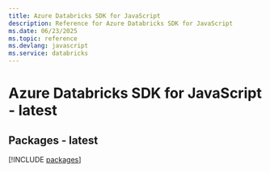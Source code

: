 ```yaml
---
title: Azure Databricks SDK for JavaScript
description: Reference for Azure Databricks SDK for JavaScript
ms.date: 06/23/2025
ms.topic: reference
ms.devlang: javascript
ms.service: databricks
---
```

# Azure Databricks SDK for JavaScript - latest
## Packages - latest
[!INCLUDE [packages](databricks-index.md)]